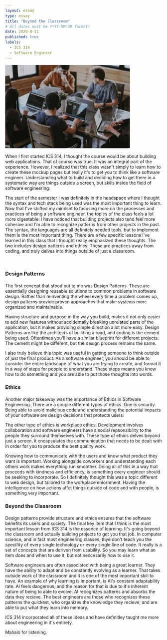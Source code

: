 ```yaml
---
layout: essay
type: essay
title: "Beyond the Classroom"
# All dates must be YYYY-MM-DD format!
date: 2025-8-11
published: true
labels:
  - ICS 314
  - Software Engineer
---
```


<div class="text-center mt-5 mb-5">
  <img src="../img/reflectFinal.jpg" width="400px" class="img-fluid rounded" alt="AI image">
</div>

When I first started ICS 314, I thought the course would be about building web applications. That of course was true. It was an integral part of the experience. However, I realized that this class wasn't simply to learn how to create these mockup pages but really it's to get you to think like a software engineer. Understanding what to build and deciding how to get there in a systematic way are things outside a screen, but skills inside the field of software engineering. 

The start of the semester I was definitely in the headspace where I thought the syntax and tech stack being used was the most important thing to learn. Now that I've shifted my mindset to focusing more on the processes and practices of being a software engineer, the topics of the class feels a lot more digestable. I have noticed that building projects also tend feel more cohesive and I'm able to recognize patterns from other projects in the past. The syntax, the languages are all definitely needed tools, but to implement them is the most important thing. There are a few specific lessons I've learned in this class that I thought really emphasized these thoughts. The two includes design patterns and ethics. These are practices away from coding, and truly delves into things outside of just a classroom.
                                                                                                                                                                 
<br>

### Design Patterns
<div style="margin-top:20px;"></div>

The first concept that stood out to me was Design Patterns. These are essentially designing reusable solutions to common problems in software design. Rather than reinventing the wheel every time a problem comes up, design patterns provide proven approaches that make systems more organized and maintainable. 

Having structure and purpose in the way you build, makes it not only easier to add new features without accidentally breaking unrelated parts of the application, but it makes providing simple direction a lot more easy. Design Patterns are like the architects of building a road, and coding is the cement being used. Oftentimes you'll have a similar blueprint for different projects. The cement might be different, but the design process remains the same. 

I also truly believe this topic was useful in getting someone to think outside of just the final product. As a software engineer, you should be able to consider the entire landscape of what you are trying to create, and format it in a way of steps for people to understand. These steps means you know how to do something and you are able to put those thoughts into words.


### Ethics
<div style="margin-top:20px;"></div>
              
Another major takeaway was the importance of Ethics in Software Engineering. There are a couple different types of ethics. One is security. Being able to avoid malicious code and understanding the potential impacts of your software are design decisions that protects users. 

The other type of ethics is workplace ethics. Development involves collaboration and software engineers have a social repsonsibility to the people they surround themselves with. These type of ethics delves beyond just a screen, it encapsulates the communication that needs to be dealt with in order for you to produce the best quality work. 

Knowing how to communicate with the users and know what product they want is important. Working alongside coworkers and understanding each others work makes everything run smoother. Doing all of this in a way that proceeds with kindness and efficiency, is something every engineer should be seeking to incorporate. So I definitely thought this was a topic different to web design, but tailored to the workplace eniornment. Having the intelligence on how actions affct things outside of code and with people, is something very important.

### Beyond the Classroom
<div style="margin-top:20px;"></div>
        
Design patterns provide structure and ethics ensures that the software benefits its users and society. The final key item that I think is the most important lesson from ICS 314 is the essence of learning. It's going beyond the classroom and actually building projects to get you that job. In computer science, and in fact most engineering classes, thye don't teach you the specifity of every single technology or every single line of code. It really is a set of concepts that are deriven from usability. So you may learn what an item does and when to use it, but not neccesarily how to use it. 

Software engineers are often associated with being a great learner. They have the ability to adapt and be constantly evolving as a learner. That takes outside work of the classroom and it is one of the most important skill to have. An example of why learning is important, is AI's constant adaptability rate. AI feels dangerous, and the reason for that is due to it's inherent nature of being to able to evolve. AI recognizes patterns and absorbs the data they recieve. The best engineers are those who recognizes these patterns the quickest, who organizes the knowledge they recieve, and are able to put what they learn into memory. 

ICS 314 incorporated all of these ideas and have definitley taught me more about engineering in it's entirety. 

Mahalo for listening.
